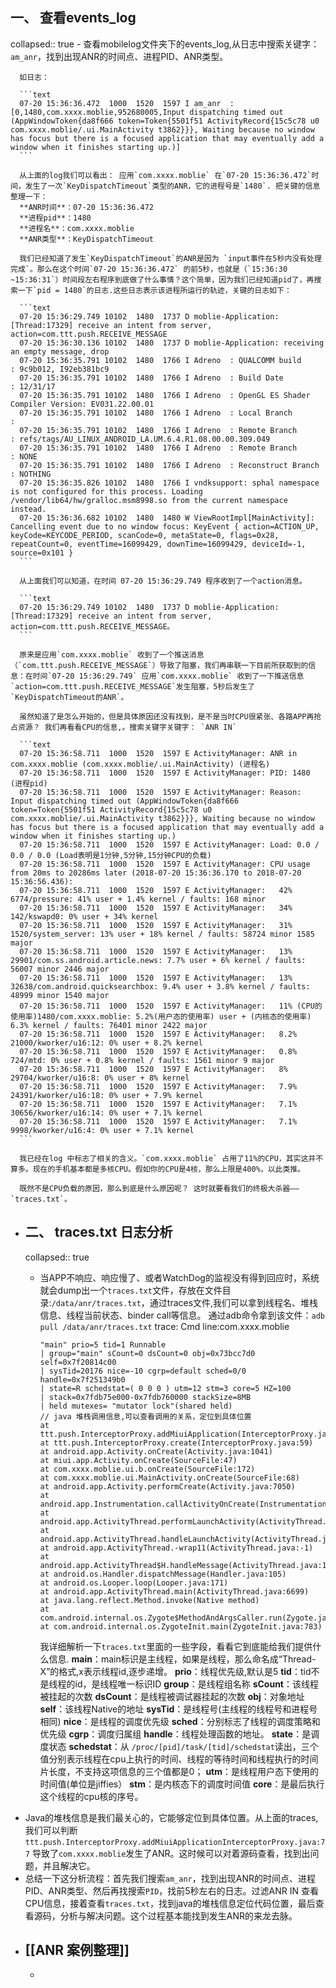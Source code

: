 ## 一、 查看events_log
collapsed:: true
	- 查看mobilelog文件夹下的events_log,从日志中搜索关键字：`am_anr`，找到出现ANR的时间点、进程PID、ANR类型。
	  
	  如日志：
	  
	  ```text
	  07-20 15:36:36.472  1000  1520  1597 I am_anr  : [0,1480,com.xxxx.moblie,952680005,Input dispatching timed out (AppWindowToken{da8f666 token=Token{5501f51 ActivityRecord{15c5c78 u0 com.xxxx.moblie/.ui.MainActivity t3862}}}, Waiting because no window has focus but there is a focused application that may eventually add a window when it finishes starting up.)]
	  ```
	  
	  从上面的log我们可以看出： 应用`com.xxxx.moblie` 在`07-20 15:36:36.472`时间，发生了一次`KeyDispatchTimeout`类型的ANR，它的进程号是`1480`. 把关键的信息整理一下：
	  **ANR时间**：07-20 15:36:36.472
	  **进程pid**：1480
	  **进程名**：com.xxxx.moblie
	  **ANR类型**：KeyDispatchTimeout
	  
	  我们已经知道了发生`KeyDispatchTimeout`的ANR是因为 `input事件在5秒内没有处理完成`。那么在这个时间`07-20 15:36:36.472` 的前5秒，也就是（`15:36:30 ~15:36:31`）时间段左右程序到底做了什么事情？这个简单，因为我们已经知道pid了，再搜索一下`pid = 1480`的日志.这些日志表示该进程所运行的轨迹，关键的日志如下：
	  
	  ```text
	  07-20 15:36:29.749 10102  1480  1737 D moblie-Application: [Thread:17329] receive an intent from server, action=com.ttt.push.RECEIVE_MESSAGE
	  07-20 15:36:30.136 10102  1480  1737 D moblie-Application: receiving an empty message, drop
	  07-20 15:36:35.791 10102  1480  1766 I Adreno  : QUALCOMM build                   : 9c9b012, I92eb381bc9
	  07-20 15:36:35.791 10102  1480  1766 I Adreno  : Build Date                       : 12/31/17
	  07-20 15:36:35.791 10102  1480  1766 I Adreno  : OpenGL ES Shader Compiler Version: EV031.22.00.01
	  07-20 15:36:35.791 10102  1480  1766 I Adreno  : Local Branch                     : 
	  07-20 15:36:35.791 10102  1480  1766 I Adreno  : Remote Branch                    : refs/tags/AU_LINUX_ANDROID_LA.UM.6.4.R1.08.00.00.309.049
	  07-20 15:36:35.791 10102  1480  1766 I Adreno  : Remote Branch                    : NONE
	  07-20 15:36:35.791 10102  1480  1766 I Adreno  : Reconstruct Branch               : NOTHING
	  07-20 15:36:35.826 10102  1480  1766 I vndksupport: sphal namespace is not configured for this process. Loading /vendor/lib64/hw/gralloc.msm8998.so from the current namespace instead.
	  07-20 15:36:36.682 10102  1480  1480 W ViewRootImpl[MainActivity]: Cancelling event due to no window focus: KeyEvent { action=ACTION_UP, keyCode=KEYCODE_PERIOD, scanCode=0, metaState=0, flags=0x28, repeatCount=0, eventTime=16099429, downTime=16099429, deviceId=-1, source=0x101 }
	  ```
	  
	  从上面我们可以知道，在时间 07-20 15:36:29.749 程序收到了一个action消息。
	  
	  ```text
	  07-20 15:36:29.749 10102  1480  1737 D moblie-Application: [Thread:17329] receive an intent from server, action=com.ttt.push.RECEIVE_MESSAGE。
	  ```
	  
	  原来是应用`com.xxxx.moblie` 收到了一个推送消息（`com.ttt.push.RECEIVE_MESSAGE`）导致了阻塞，我们再串联一下目前所获取到的信息：在时间`07-20 15:36:29.749` 应用`com.xxxx.moblie` 收到了一下推送信息`action=com.ttt.push.RECEIVE_MESSAGE`发生阻塞，5秒后发生了`KeyDispatchTimeout的ANR`。
	  
	  虽然知道了是怎么开始的，但是具体原因还没有找到，是不是当时CPU很紧张、各路APP再抢占资源？ 我们再看看CPU的信息,。搜索关键字关键字： `ANR IN`
	  
	  ```text
	  07-20 15:36:58.711  1000  1520  1597 E ActivityManager: ANR in com.xxxx.moblie (com.xxxx.moblie/.ui.MainActivity) (进程名)
	  07-20 15:36:58.711  1000  1520  1597 E ActivityManager: PID: 1480 (进程pid)
	  07-20 15:36:58.711  1000  1520  1597 E ActivityManager: Reason: Input dispatching timed out (AppWindowToken{da8f666 token=Token{5501f51 ActivityRecord{15c5c78 u0 com.xxxx.moblie/.ui.MainActivity t3862}}}, Waiting because no window has focus but there is a focused application that may eventually add a window when it finishes starting up.)
	  07-20 15:36:58.711  1000  1520  1597 E ActivityManager: Load: 0.0 / 0.0 / 0.0 (Load表明是1分钟,5分钟,15分钟CPU的负载)
	  07-20 15:36:58.711  1000  1520  1597 E ActivityManager: CPU usage from 20ms to 20286ms later (2018-07-20 15:36:36.170 to 2018-07-20 15:36:56.436):
	  07-20 15:36:58.711  1000  1520  1597 E ActivityManager:   42% 6774/pressure: 41% user + 1.4% kernel / faults: 168 minor
	  07-20 15:36:58.711  1000  1520  1597 E ActivityManager:   34% 142/kswapd0: 0% user + 34% kernel
	  07-20 15:36:58.711  1000  1520  1597 E ActivityManager:   31% 1520/system_server: 13% user + 18% kernel / faults: 58724 minor 1585 major
	  07-20 15:36:58.711  1000  1520  1597 E ActivityManager:   13% 29901/com.ss.android.article.news: 7.7% user + 6% kernel / faults: 56007 minor 2446 major
	  07-20 15:36:58.711  1000  1520  1597 E ActivityManager:   13% 32638/com.android.quicksearchbox: 9.4% user + 3.8% kernel / faults: 48999 minor 1540 major
	  07-20 15:36:58.711  1000  1520  1597 E ActivityManager:   11% (CPU的使用率)1480/com.xxxx.moblie: 5.2%(用户态的使用率) user + (内核态的使用率) 6.3% kernel / faults: 76401 minor 2422 major
	  07-20 15:36:58.711  1000  1520  1597 E ActivityManager:   8.2% 21000/kworker/u16:12: 0% user + 8.2% kernel
	  07-20 15:36:58.711  1000  1520  1597 E ActivityManager:   0.8% 724/mtd: 0% user + 0.8% kernel / faults: 1561 minor 9 major
	  07-20 15:36:58.711  1000  1520  1597 E ActivityManager:   8% 29704/kworker/u16:8: 0% user + 8% kernel
	  07-20 15:36:58.711  1000  1520  1597 E ActivityManager:   7.9% 24391/kworker/u16:18: 0% user + 7.9% kernel
	  07-20 15:36:58.711  1000  1520  1597 E ActivityManager:   7.1% 30656/kworker/u16:14: 0% user + 7.1% kernel
	  07-20 15:36:58.711  1000  1520  1597 E ActivityManager:   7.1% 9998/kworker/u16:4: 0% user + 7.1% kernel
	  ```
	  
	  我已经在log 中标志了相关的含义。`com.xxxx.moblie` 占用了11%的CPU，其实这并不算多。现在的手机基本都是多核CPU。假如你的CPU是4核，那么上限是400%，以此类推。
	  
	  既然不是CPU负载的原因，那么到底是什么原因呢？ 这时就要看我们的终极大杀器——`traces.txt`。
- ## 二、 traces.txt 日志分析
  collapsed:: true
	- 当APP不响应、响应慢了、或者WatchDog的监视没有得到回应时，系统就会dump出一个`traces.txt`文件，存放在文件目录:`/data/anr/traces.txt`，通过traces文件,我们可以拿到线程名、堆栈信息、线程当前状态、binder call等信息。
	  通过adb命令拿到该文件：`adb pull /data/anr/traces.txt`
	  trace: Cmd line:com.xxxx.moblie
	  
	  ```text
	  "main" prio=5 tid=1 Runnable
	  | group="main" sCount=0 dsCount=0 obj=0x73bcc7d0 self=0x7f20814c00
	  | sysTid=20176 nice=-10 cgrp=default sched=0/0 handle=0x7f251349b0
	  | state=R schedstat=( 0 0 0 ) utm=12 stm=3 core=5 HZ=100
	  | stack=0x7fdb75e000-0x7fdb760000 stackSize=8MB
	  | held mutexes= "mutator lock"(shared held)
	  // java 堆栈调用信息,可以查看调用的关系，定位到具体位置
	  at ttt.push.InterceptorProxy.addMiuiApplication(InterceptorProxy.java:77)
	  at ttt.push.InterceptorProxy.create(InterceptorProxy.java:59)
	  at android.app.Activity.onCreate(Activity.java:1041)
	  at miui.app.Activity.onCreate(SourceFile:47)
	  at com.xxxx.moblie.ui.b.onCreate(SourceFile:172)
	  at com.xxxx.moblie.ui.MainActivity.onCreate(SourceFile:68)
	  at android.app.Activity.performCreate(Activity.java:7050)
	  at android.app.Instrumentation.callActivityOnCreate(Instrumentation.java:1214)
	  at android.app.ActivityThread.performLaunchActivity(ActivityThread.java:2807)
	  at android.app.ActivityThread.handleLaunchActivity(ActivityThread.java:2929)
	  at android.app.ActivityThread.-wrap11(ActivityThread.java:-1)
	  at android.app.ActivityThread$H.handleMessage(ActivityThread.java:1618)
	  at android.os.Handler.dispatchMessage(Handler.java:105)
	  at android.os.Looper.loop(Looper.java:171)
	  at android.app.ActivityThread.main(ActivityThread.java:6699)
	  at java.lang.reflect.Method.invoke(Native method)
	  at com.android.internal.os.Zygote$MethodAndArgsCaller.run(Zygote.java:246)
	  at com.android.internal.os.ZygoteInit.main(ZygoteInit.java:783)
	  ```
	  
	  我详细解析一下`traces.txt`里面的一些字段，看看它到底能给我们提供什么信息.
	  **main**：main标识是主线程，如果是线程，那么命名成“Thread-X”的格式,x表示线程id,逐步递增。
	  **prio**：线程优先级,默认是5
	  **tid**：tid不是线程的id，是线程唯一标识ID
	  **group**：是线程组名称
	  **sCount**：该线程被挂起的次数
	  **dsCount**：是线程被调试器挂起的次数
	  **obj**：对象地址
	  **self**：该线程Native的地址
	  **sysTid**：是线程号(主线程的线程号和进程号相同)
	  **nice**：是线程的调度优先级
	  **sched**：分别标志了线程的调度策略和优先级
	  **cgrp**：调度归属组
	  **handle**：线程处理函数的地址。
	  **state**：是调度状态
	  **schedstat**：从 `/proc/[pid]/task/[tid]/schedstat`读出，三个值分别表示线程在cpu上执行的时间、线程的等待时间和线程执行的时间片长度，不支持这项信息的三个值都是0；
	  **utm**：是线程用户态下使用的时间值(单位是jiffies）
	  **stm**：是内核态下的调度时间值
	  **core**：是最后执行这个线程的cpu核的序号。
- Java的堆栈信息是我们最关心的，它能够定位到具体位置。从上面的traces,我们可以判断`ttt.push.InterceptorProxy.addMiuiApplicationInterceptorProxy.java:77` 导致了`com.xxxx.moblie`发生了ANR。这时候可以对着源码查看，找到出问题，并且解决它。
- 总结一下这分析流程：首先我们搜索`am_anr`，找到出现ANR的时间点、进程PID、ANR类型、然后再找搜索`PID`，找前5秒左右的日志。过滤ANR IN 查看CPU信息，接着查看`traces.txt`，找到java的堆栈信息定位代码位置，最后查看源码，分析与解决问题。这个过程基本能找到发生ANR的来龙去脉。
- ## [[ANR 案例整理]]
	-